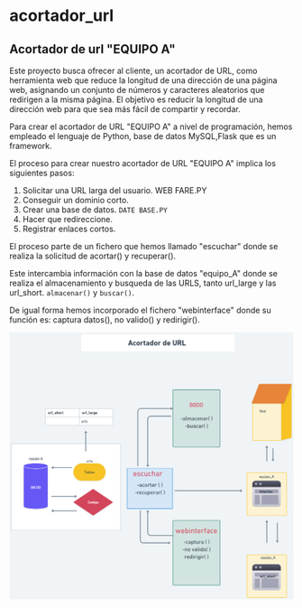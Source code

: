 # acortador_url

## Acortador de url "EQUIPO A"

Este proyecto busca ofrecer al cliente, un acortador de URL, como  herramienta web que reduce la longitud de una dirección de una página web, asignando un conjunto de números y caracteres aleatorios que redirigen a la misma página. El objetivo es reducir la longitud de una dirección web para que sea más fácil de compartir y recordar.

Para crear el acortador de URL "EQUIPO A" a nivel de programación, hemos empleado el lenguaje de Python, base de datos MySQL,Flask que es un framework.

El proceso para crear nuestro acortador de URL "EQUIPO A" implica los siguientes pasos:

1. Solicitar una URL larga del usuario. WEB FARE.PY
2. Conseguir un dominio corto.
3. Crear una base de datos. `DATE BASE.PY`
4. Hacer que redireccione.
5. Registrar enlaces cortos.

El proceso parte de un fichero que hemos llamado "escuchar" donde se realiza la solicitud de acortar() y recuperar().

Este intercambia información con la base de datos "equipo_A" donde se realiza el almacenamiento y busqueda de las URLS, tanto url_large y las url_short.
`almacenar()` y `buscar()`.

De igual forma hemos incorporado el fichero "webinterface" donde su función es:
captura datos(), no valido() y redirigir().

![Diagrama](/static/images/diagrama.png)
